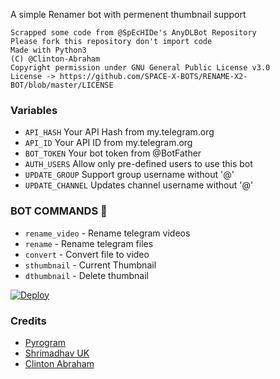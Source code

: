 A simple Renamer bot with permenent thumbnail support

```
Scrapped some code from @SpEcHIDe's AnyDLBot Repository
Please fork this repository don't import code
Made with Python3
(C) @Clinton-Abraham
Copyright permission under GNU General Public License v3.0
License -> https://github.com/SPACE-X-BOTS/RENAME-X2-BOT/blob/master/LICENSE
```

### Variables

* `API_HASH` Your API Hash from my.telegram.org
* `API_ID` Your API ID from my.telegram.org
* `BOT_TOKEN` Your bot token from @BotFather
* `AUTH_USERS` Allow only pre-defined users to use this bot
* `UPDATE_GROUP` Support group username without '@' 
* `UPDATE_CHANNEL` Updates channel username without '@'

### BOT COMMANDS 🤖

* `rename_video` - Rename telegram videos
* `rename` -  Rename telegram files
* `convert` - Convert file to video
* `sthumbnail` - Current Thumbnail
* `dthumbnail` - Delete thumbnail


[![Deploy](https://www.herokucdn.com/deploy/button.svg)](https://www.heroku.com/deploy?template=https://github.com/SPACE-X-BOTS/RENAME-X2-BOT)

### Credits

* [Pyrogram](https://github.com/pyrogram/pyrogram)
* [Shrimadhav UK](https://github.com/SpEcHIDe)
* [Clinton Abraham](https://github.com/Clinton-Abraham)
